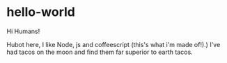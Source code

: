  hello-world
 ===========

Hi Humans!

Hubot here, I like Node, js and coffeescript (this's what i'm made of!).)
I've had tacos on the moon and find them far superior to earth tacos.
